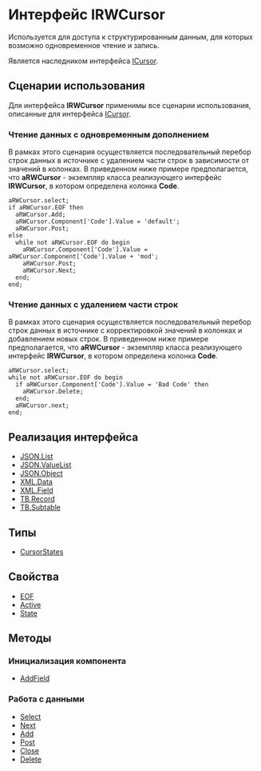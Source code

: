 ﻿---
Keywords: IRWCursor
Link: .IRWCursor
---

# Интерфейс IRWCursor

Используется для доступа к структурированным данным, для которых возможно одновременное чтение и запись.

Является наследником интерфейса [ICursor](..\ICursor.Default "Интерфейс ICursor").

## Сценарии использования
Для интерфейса **IRWCursor** применимы все сценарии использования, описанные для интерфейса [ICursor](..\ICursor.Default#сценарии-использования "Интерфейс ICursor").

### Чтение данных с одновременным дополнением
В рамках этого сценария осуществляется последовательный перебор строк данных в источнике с удалением части строк в зависимости от значений в колонках. В приведенном ниже примере предполагается, что **aRWCursor** - экземпляр класса реализующего интерфейс **IRWCursor**, в котором определена колонка **Code**.

    aRWCursor.select;
    if aRWCursor.EOF then
      aRWCursor.Add;
      aRWCursor.Component['Code'].Value = 'default';
      aRWCursor.Post;
    else
      while not aRWCursor.EOF do begin
        aRWCursor.Component['Code'].Value = aRWCursor.Component['Code'].Value + 'mod';
        aRWCursor.Post;
        aRWCursor.Next;
      end;
    end;

### Чтение данных с удалением части строк
В рамках этого сценария осуществляется последовательный перебор строк данных в источнике с корректировкой значений в колонках и добавлением новых строк. В приведенном ниже примере предполагается, что **aRWCursor** - экземпляр класса реализующего интерфейс **IRWCursor**, в котором определена колонка **Code**.

    aRWCursor.select;
    while not aRWCursor.EOF do begin
      if aRWCursor.Component['Code'].Value = 'Bad Code' then
        aRWCursor.Delete;
      end;
      aRWCursor.next;
    end;

## Реализация интерфейса

* [JSON.List](..\JSON.List "Компонент JSON.List")
* [JSON.ValueList](..\JSON.ValueList "Компонент JSON.ValueList")
* [JSON.Object](..\JSON.Object "Компонент JSON.Object")
* [XML.Data](..\XML.Data "Компонент XML.Data")
* [XML.Field](..\XML.Field "Компонент XML.Field")
* [TB.Record](..\TB.Record "Компонент TB.Record")
* [TB.Subtable](..\TB.Subtable "Компонент TB.Subtable")


## Типы

* [CursorStates](..\ICursor.CursorStates)

## Свойства

* [EOF](..\ICursor.EOF)
* [Active](..\ICursor.Active)
* [State](..\ICursor.State)

## Методы

### Инициализация компонента

* [AddField](..\ICursor.AddField)

### Работа с данными

* [Select](..\ICursor.Select)
* [Next](..\ICursor.Next)
* [Add](..\ICursor.Add)
* [Post](Post)
* [Close](..\ICursor.Close)
* [Delete](Delete)


